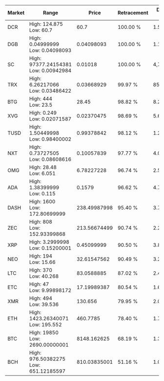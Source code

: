 | Market | Range | Price| Retracement | Doubles to 50% |
| --- | --- | --- | --- | --- |
| DCR | High: 124.875<br />Low: 60.7 | 60.7 | 100.00 % | 1.53 |
| DGB | High: 0.04999999<br />Low: 0.04098093 | 0.04098093 | 100.00 % | 1.11 |
| SC | High: 97377.24154381<br />Low: 0.00942984 | 0.01018 | 100.00 % | 4,782,772.64 |
| TRX | High: 6.26217066<br />Low: 0.03486422 | 0.03668929 | 99.97 % | 85.82 |
| BTG | High: 444<br />Low: 23.5 | 28.45 | 98.82 % | 8.22 |
| XVG | High: 0.249<br />Low: 0.02071587 | 0.02370475 | 98.69 % | 5.69 |
| TUSD | High: 1.50449998<br />Low: 0.98400002 | 0.99378842 | 98.12 % | 1.25 |
| NXT | High: 0.73727505<br />Low: 0.08608616 | 0.10057839 | 97.77 % | 4.09 |
| OMG | High: 28.48<br />Low: 6.051 | 6.78227228 | 96.74 % | 2.55 |
| ADA | High: 1.38399999<br />Low: 0.115 | 0.1579 | 96.62 % | 4.75 |
| DASH | High: 1600<br />Low: 172.80699999 | 238.49987998 | 95.40 % | 3.72 |
| ZEC | High: 808<br />Low: 152.93399868 | 213.56674499 | 90.74 % | 2.25 |
| XRP | High: 3.2999998<br />Low: 0.15200001 | 0.45099999 | 90.50 % | 3.83 |
| NEO | High: 194<br />Low: 15.66 | 32.61547562 | 90.49 % | 3.21 |
| LTC | High: 370<br />Low: 40.268 | 83.0588885 | 87.02 % | 2.47 |
| ETC | High: 47<br />Low: 9.99898172 | 17.19989387 | 80.54 % | 1.66 |
| XMR | High: 494<br />Low: 39.536 | 130.656 | 79.95 % | 2.04 |
| ETH | High: 1423.26340071<br />Low: 195.552 | 460.7785 | 78.40 % | 1.76 |
| BTC | High: 19850<br />Low: 2690.00000001 | 8148.162625 | 68.19 % | 1.38 |
| BCH | High: 976.50382275<br />Low: 651.12185597 | 810.03835001 | 51.16 % | 1.00 |
